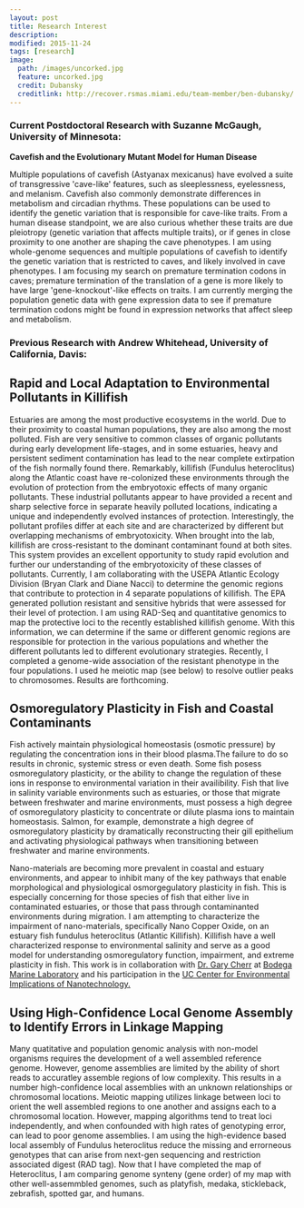 ```yaml
---
layout: post
title: Research Interest
description:
modified: 2015-11-24
tags: [research]
image:
  path: /images/uncorked.jpg
  feature: uncorked.jpg
  credit: Dubansky
  creditlink: http://recover.rsmas.miami.edu/team-member/ben-dubansky/
---
```


### Current Postdoctoral Research with Suzanne McGaugh, University of Minnesota:

**Cavefish and the Evolutionary Mutant Model for Human Disease**

Multiple populations of cavefish (Astyanax mexicanus) have evolved a suite of transgressive 'cave-like' features, such as sleeplessness, eyelessness, and melanism. Cavefish also commonly demonstrate differences in metabolism and circadian rhythms. These populations can be used to identify the genetic variation that is responsible for cave-like traits. From a human disease standpoint, we are also curious whether these traits are due pleiotropy (genetic variation that affects multiple traits), or if genes in close proximity to one another are shaping the cave phenotypes. I am using whole-genome sequences and multiple populations of cavefish to identify the genetic variation that is restricted to caves, and likely involved in cave phenotypes. I am focusing my search on premature termination codons in caves; premature termination of the translation of a gene is more likely to have large 'gene-knockout'-like effects on traits. I am currently merging the population genetic data with gene expression data to see if premature termination codons might be found in expression networks that affect sleep and metabolism.  

### Previous Research with Andrew Whitehead, University of California, Davis:

**Rapid and Local Adaptation to Environmental Pollutants in Killifish**  
---
Estuaries are among the most productive ecosystems in the world. Due to their proximity to coastal human populations, they are also among the most polluted. Fish are very sensitive to common classes of organic pollutants during early development life-stages, and in some estuaries, heavy and persistent sediment contamination has lead to the near complete extirpation of the fish normally found there. Remarkably, killifish (Fundulus heteroclitus) along the Atlantic coast have re-colonized these environments through the evolution of protection from the embryotoxic effects of many organic pollutants. These industrial pollutants appear to have provided a recent and sharp selective force in separate heavily polluted locations, indicating a unique and independently evolved instances of protection. Interestingly, the pollutant profiles differ at each site and are characterized by different but overlapping mechanisms of embryotoxicity. When brought into the lab, killifish are cross-resistant to the dominant contaminant found at both sites. This system provides an excellent opportunity to study rapid evolution and further our understanding of the embryotoxicity of these classes of pollutants. Currently, I am collaborating with the USEPA Atlantic Ecology Division (Bryan Clark and Diane Nacci) to determine the genomic regions that contribute to protection in 4 separate populations of killifish. The EPA generated pollution resistant and sensitive hybrids that were assessed for their level of protection. I am using RAD-Seq and quantitative genomics to map the protective loci to the recently established killifish genome. With this information, we can determine if the same or different genomic regions are responsible for protection in the various populations and whether the different pollutants led to different evolutionary strategies. Recently, I completed a genome-wide association of the resistant phenotype in the four populations. I used he meiotic map (see below) to resolve outlier peaks to chromosomes. Results are forthcoming.    


**Osmoregulatory Plasticity in Fish and Coastal Contaminants**
---
Fish actively maintain physiological homeostasis (osmotic pressure) by regulating the concentration ions in their blood plasma.The failure to do so results in chronic, systemic stress or even death. Some fish posess osmoregulatory plasticity, or the ability to change the regulation of these ions in response to environmental variation in their availibility. Fish that live in salinity variable environments such as estuaries, or those that migrate between freshwater and marine environments, must possess a high degree of osmoregulatory plasticity to concentrate or dilute plasma ions to maintain homeostasis. Salmon, for example, demonstrate a high degree of osmoregulatory plasticity by dramatically reconstructing their gill epithelium and activating physiological pathways when transitioning between freshwater and marine environments.  

Nano-materials are becoming more prevalent in coastal and estuary environments, and appear to inhibit many of the key pathways that enable morphological and physiological osmorgegulatory plasticity in fish. This is especially concerning for those species of fish that either live in contaminated estuaries, or those that pass through contaminanted environments during migration. I am attempting to characterize the impairment of nano-materials, specifically Nano Copper Oxide, on an estuary fish fundulus heteroclitus (Atlantic Killifish). Killifish have a well characterized response to environmental salinity and serve as a good model for understanding osmoregulatory function, impairment, and extreme plasticity in fish. This work is in collaboration with [Dr. Gary Cherr](http://bml.ucdavis.edu/research/faculty/gary-cherr/) at [Bodega Marine Laboratory](http://bml.ucdavis.edu/) and his participation in the [UC Center for Environmental Implications of Nanotechnology.](http://www.cein.ucla.edu/)

**Using High-Confidence Local Genome Assembly to Identify Errors in Linkage Mapping**
---
Many quatitative and population genomic analysis with non-model organisms requires the development of a well assembled reference genome. However, genome assemblies are limited by the ability of short reads to accuratley assemble regions of low complexity. This results in a number high-confidence local assemblies with an unknown relationships or chromosomal locations. Meiotic mapping utilizes linkage between loci to orient the well assembled regions to one another and assigns each to a chromosomal location. However, mapping algorithms tend to treat loci independently, and when confounded with high rates of genotyping error, can lead to poor genome assemblies. I am using the high-evidence based local assembly of Fundulus heteroclitus reduce the missing and errorneous genotypes that can arise from next-gen sequencing and restriction associated digest (RAD tag). Now that I have completed the map of Heteroclitus, I am comparing genome synteny (gene order) of my map with other well-assemmbled genomes, such as platyfish, medaka, stickleback, zebrafish, spotted gar, and humans.    
